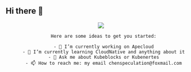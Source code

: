 ## Hi there 👋
<div align="center">
  <img src="https://github-readme-stats.vercel.app/api?username=Chen-speculation&show_icons=true&theme=transparent" /> 

      Here are some ideas to get you started:
      
      - 🔭 I’m currently working on Apecloud
      - 🌱 I’m currently learning CloudNative and anything about it
      - 💬 Ask me about Kubeblocks or Kubenertes
      - 📫 How to reach me: my email chenspeculation@foxmail.com
</div>

